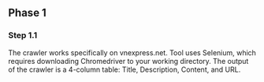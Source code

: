 ## Phase 1

### Step 1.1
The crawler works specifically on vnexpress.net. Tool uses Selenium, which requires downloading Chromedriver to your working directory. The output of the crawler is a 4-column table: Title, Description, Content, and URL. 
